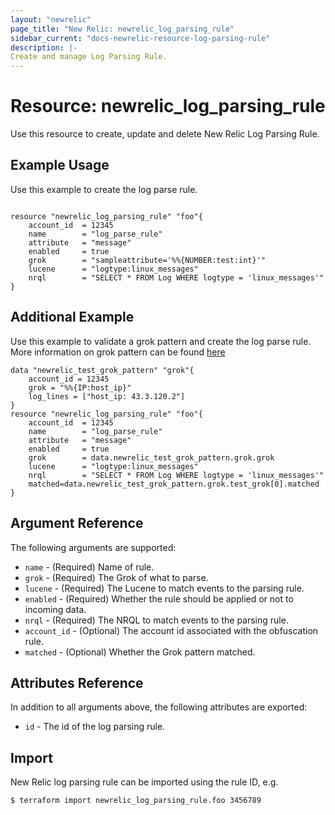 ```yaml
---
layout: "newrelic"
page_title: "New Relic: newrelic_log_parsing_rule"
sidebar_current: "docs-newrelic-resource-log-parsing-rule"
description: |-
Create and manage Log Parsing Rule.
---
```


# Resource: newrelic\_log\_parsing\_rule

Use this resource to create, update and delete New Relic Log Parsing Rule.

## Example Usage

Use this example to create the log parse rule.
```hcl

resource "newrelic_log_parsing_rule" "foo"{
    account_id  = 12345
    name        = "log_parse_rule"
    attribute   = "message"
    enabled     = true
    grok        = "sampleattribute='%%{NUMBER:test:int}'"
    lucene      = "logtype:linux_messages"
    nrql        = "SELECT * FROM Log WHERE logtype = 'linux_messages'"
}

```

## Additional Example
Use this example to validate a grok pattern and create the log parse rule.  More
information on grok pattern can be found [here](https://docs.newrelic.com/docs/logs/ui-data/parsing/#grok)
```hcl
data "newrelic_test_grok_pattern" "grok"{
    account_id = 12345
    grok = "%%{IP:host_ip}"
    log_lines = ["host_ip: 43.3.120.2"]
}
resource "newrelic_log_parsing_rule" "foo"{
    account_id  = 12345
    name        = "log_parse_rule"
    attribute   = "message"
    enabled     = true
    grok        = data.newrelic_test_grok_pattern.grok.grok
    lucene      = "logtype:linux_messages"
    nrql        = "SELECT * FROM Log WHERE logtype = 'linux_messages'"
    matched=data.newrelic_test_grok_pattern.grok.test_grok[0].matched
}

```


## Argument Reference

The following arguments are supported:

* `name` - (Required) Name of rule.
* `grok` - (Required) The Grok of what to parse.
* `lucene` - (Required) The Lucene to match events to the parsing rule.
* `enabled` - (Required) Whether the rule should be applied or not to incoming data.
* `nrql` - (Required) The NRQL to match events to the parsing rule.
* `account_id` - (Optional) The account id associated with the obfuscation rule.
* `matched` - (Optional) Whether the Grok pattern matched.




## Attributes Reference

In addition to all arguments above, the following attributes are exported:

* `id` - The id of the log parsing rule.

## Import

New Relic log parsing rule can be imported using the rule ID, e.g.

```bash
$ terraform import newrelic_log_parsing_rule.foo 3456789
```